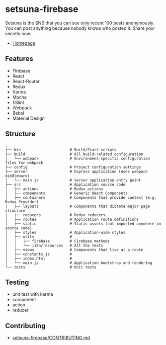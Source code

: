 # setsuna-firebase

Setsuna is the SNS that you can see only recent 100 posts anonymously. You can post anything because nobody knows who posted it. Share your secrets now.

* <a href="https://setsuna.firebaseapp.com" target="_blank">Homepage</a>



## Features

* Firebase
* React
* React-Router
* Redux
* Karma
* Mocha
* ESlint
* Webpack
* Babel
* Material Design



## Structure

```
.
├── bin                      # Build/Start scripts
├── build                    # All build-related configuration
│   └── webpack              # Environment-specific configuration files for webpack
├── config                   # Project configuration settings
├── server                   # Express application (uses webpack middleware)
│   └── main.js              # Server application entry point
├── src                      # Application source code
│   ├── actions              # Redux actions
│   ├── components           # Generic React Components
│   ├── containers           # Components that provide context (e.g. Redux Provider)
│   ├── layouts              # Components that dictate major page structure
│   ├── reducers             # Redux reducers
│   ├── routes               # Application route definitions
│   ├── static               # Static assets (not imported anywhere in source code)
│   ├── styles               # Application-wide styles
│   ├── utils                #
│   │   ├── firebase         # Firebase methods
│   │   └── i18n/resources   # All the texts
│   ├── views                # Components that live at a route
│   ├── constants.js         #
│   ├── index.html           #
│   └── main.js              # Application bootstrap and rendering
└── tests                    # Unit tests
```

## Testing

* unit test with karma
* component
* action
* reducer

## Contributing

* [setsuna-firebase/CONTRIBUTING.md](https://github.com/okmttdhr/setsuna-firebase/blob/master/.github/CONTRIBUTING.md)
